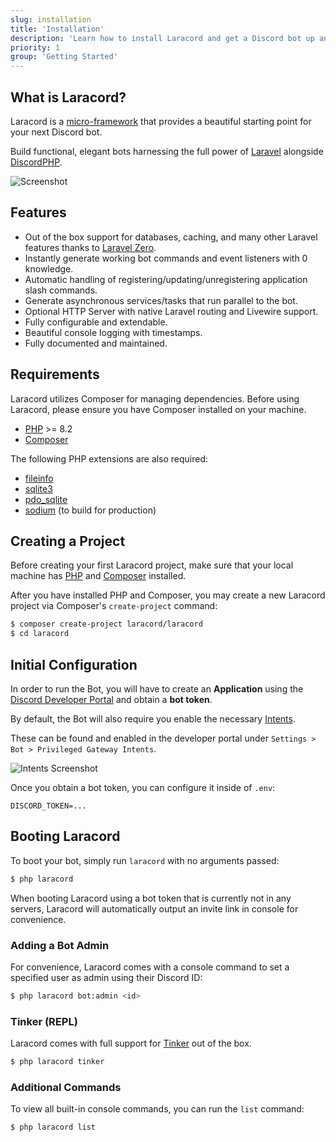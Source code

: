 ```yaml
---
slug: installation
title: 'Installation'
description: 'Learn how to install Laracord and get a Discord bot up and running in just a few steps.'
priority: 1
group: 'Getting Started'
---
```


## What is Laracord?

Laracord is a [micro-framework](https://github.com/laracord/framework) that provides a beautiful starting point for your next Discord bot.

Build functional, elegant bots harnessing the full power of [Laravel](https://laravel.com/) alongside [DiscordPHP](https://github.com/discord-php/DiscordPHP).

![Screenshot](/images/laracord-cli.png)

## Features

- Out of the box support for databases, caching, and many other Laravel features thanks to [Laravel Zero](https://laravel-zero.com/).
- Instantly generate working bot commands and event listeners with 0 knowledge.
- Automatic handling of registering/updating/unregistering application slash commands.
- Generate asynchronous services/tasks that run parallel to the bot.
- Optional HTTP Server with native Laravel routing and Livewire support.
- Fully configurable and extendable.
- Beautiful console logging with timestamps.
- Fully documented and maintained.

## Requirements

Laracord utilizes Composer for managing dependencies. Before using Laracord, please ensure you have Composer installed on your machine.

- [PHP](https://www.php.net/releases/) >= 8.2
- [Composer](https://getcomposer.org/)

The following PHP extensions are also required:

- [fileinfo](https://www.php.net/manual/en/book.fileinfo.php)
- [sqlite3](https://www.php.net/manual/en/book.sqlite3.php)
- [pdo_sqlite](https://www.php.net/manual/en/ref.pdo-sqlite.php)
- [sodium](https://www.php.net/manual/en/book.sodium.php) (to build for production)

## Creating a Project

Before creating your first Laracord project, make sure that your local machine has [PHP](https://secure.php.net/manual/en/install.php) and [Composer](https://getcomposer.org/download/) installed.

After you have installed PHP and Composer, you may create a new Laracord project via Composer's `create-project` command:

```sh
$ composer create-project laracord/laracord
$ cd laracord
```

## Initial Configuration

In order to run the Bot, you will have to create an **Application** using the [Discord Developer Portal](https://discord.com/developers/applications) and obtain a **bot token**.

By default, the Bot will also require you enable the necessary [Intents](https://discord.com/developers/docs/topics/gateway#gateway-intents).

These can be found and enabled in the developer portal under `Settings > Bot > Privileged Gateway Intents`.

![Intents Screenshot](/images/discord-intents.png)

Once you obtain a bot token, you can configure it inside of `.env`:

```env
DISCORD_TOKEN=...
```

## Booting Laracord

To boot your bot, simply run `laracord` with no arguments passed:

```sh
$ php laracord
```

When booting Laracord using a bot token that is currently not in any servers, Laracord will automatically output an invite link in console for convenience.

### Adding a Bot Admin

For convenience, Laracord comes with a console command to set a specified user as admin using their Discord ID:

```sh
$ php laracord bot:admin <id>
```

### Tinker (REPL)

Laracord comes with full support for [Tinker](https://github.com/laravel/tinker) out of the box.

```sh
$ php laracord tinker
```

### Additional Commands

To view all built-in console commands, you can run the `list` command:

```sh
$ php laracord list
```

